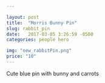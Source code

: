 ```yaml
---

layout: post
title:  "Morris Bunny Pin"
slug: rabbit_pin
date:   2017-03-05 3:26:59 -0500
categories: people hero

img: "new_rabbitPin.png"
price: "10"
---
```

Cute blue pin with bunny and carrots
